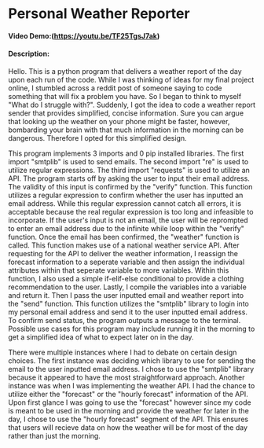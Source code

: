 # Personal Weather Reporter

#### Video Demo:(https://youtu.be/TF25TgsJ7ak)

#### Description:

Hello. This is a python program that delivers a weather report of the day upon each run of the code. While I was thinking of ideas for my final project online, I stumbled across a reddit post of someone saying to code something that will fix a problem you have. So I began to think to myself "What do I struggle with?". Suddenly, I got the idea to code a weather report sender that provides simplified, concise information. Sure you can argue that looking up the weather on your phone might be faster, however, bombarding your brain with that much information in the morning can be dangerous. Therefore I opted for this simplified design.

This program implements 3 imports and 0 pip installed libraries. The first import "smtplib" is used to send emails. The second import "re" is used to utilize regular expressions. The third import "requests" is used to utilize an API. The program starts off by asking the user to input their email address. The validity of this input is confirmed by the "verify" function. This function utilizes a regular expression to confirm whether the user has inputted an email address. While this regular expression cannot catch all errors, it is acceptable because the real regular expression is too long and infeasible to incorporate. If the user's input is not an email, the user will be reprompted to enter an email address due to the infinite while loop within the "verify" function. Once the email has been confirmed, the "weather" function is called. This function makes use of a national weather service API. After requesting for the API to deliver the weather information, I reassign the forecast information to a seperate variable and then assign the individual attributes within that seperate variable to more variables. Within this function, I also used a simple if-elif-else conditional to provide a clothing recommendation to the user. Lastly, I compile the variables into a variable and return it. Then I pass the user inputted email and weather report into the "send" function. This function utilizes the "smtplib" library to login into my personal email address and send it to the user inputted email address. To confirm send status, the program outputs a message to the terminal. Possible use cases for this program may include running it in the morning to get a simplified idea of what to expect later on in the day.

There were multiple instances where I had to debate on certain design choices. The first instance was deciding which library to use for sending the email to the user inputted email address. I chose to use the "smtplib" library because it appeared to have the most straightforward approach. Another instance was when I was implementing the weather API. I had the chance to utilize either the "forecast" or the "hourly forecast" information of the API. Upon first glance I was going to use the "forecast" however since my code is meant to be used in the morning and provide the weather for later in the day, I chose to use the "hourly forecast" segment of the API. This ensures that users will recieve data on how the weather will be for most of the day rather than just the morning.

